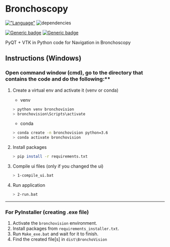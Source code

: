 # Bronchoscopy

[!["Language"](https://img.shields.io/github/languages/top/saeeddiscovery/bronchoscopy.svg)](http://python.org/)
![dependencies](https://img.shields.io/badge/dependencies-PyQt5-orange)

[![Generic badge](https://img.shields.io/badge/Company-Parsiss-blue.svg)](http://parsiss.com/)
[![Generic badge](https://img.shields.io/badge/Company-AitinTech-blue.svg)](http://AitinTech.ir/)

PyQT + VTK in Python code for Navigation in Bronchoscopy

## Instructions (Windows)

### Open command window (cmd), go to the directory that contains the code and do the following:**

1. Create a virtual env and activate it (venv or conda)
    - venv
    ```bash
    > python venv bronchovision
    > bronchovision\Scripts\activate
    ```
    - conda
    ```bash
    > conda create -n bronchovision python=3.6
    > conda activate bronchovision
    ```

2. Install packages
    ```bash
    > pip install -r requirements.txt
    ```

3. Compile ui files (only if you changed the ui)
    ```bash
    > 1-compile_ui.bat
    ```

4. Run application
    ```bash
    > 2-run.bat
    ```
--------------
### For PyInstaller (creating .exe file)
1. Activate the `bronchovision` environment.
2. Install packages from `requirements_installer.txt`.
3. Run `Make_exe.bat` and wait for it to finish.
4. Find the created file[s] in `dist\BronchoVision`

